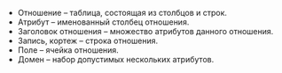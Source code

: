 - Отношение – таблица, состоящая из столбцов и строк.
- Атрибут – именованный столбец отношения.
- Заголовок отношения – множество атрибутов данного отношения.
- Запись, кортеж – строка отношения.
- Поле – ячейка отношения.
- Домен – набор допустимых нескольких атрибутов.
